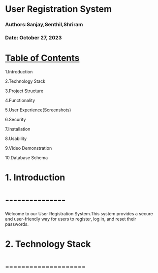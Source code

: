 # User Registration System
<h3>Authors:Sanjay,Senthil,Shriram</h3>
<h3>Date: October 27, 2023 </h3>

# <u>Table of Contents</u>
<p>1.Introduction</p>
<p>2.Technology Stack</p>
<p>3.Project Structure</p>
<p>4.Functionality</p>
<p>5.User Experience(Screenshots)</p>
<p>6.Security</p>
<p>7.Installation</p>
<p>8.Usability</p>
<p>9.Video Demonstration</p>
<p>10.Database Schema</p>

# 1. Introduction
# ---------------
Welcome to our User Registration System.This system provides a secure and user-friendly way for users to register, log in, and reset their passwords.

# 2. Technology Stack
# --------------------




